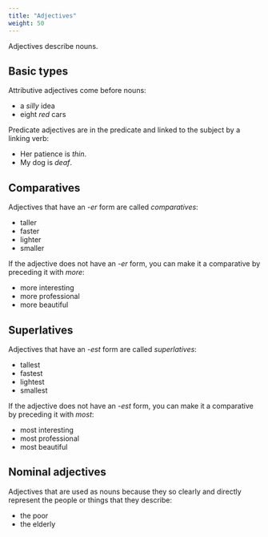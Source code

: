 ```yaml
---
title: "Adjectives"
weight: 50
---
```


Adjectives describe nouns.

## Basic types

Attributive adjectives come before nouns:
- a _silly_ idea
- eight _red_ cars

Predicate adjectives are in the predicate and linked to the subject by a linking verb:
- Her patience is _thin_.
- My dog is _deaf_. 

## Comparatives

Adjectives that have an _-er_ form are called _comparatives_:
- taller
- faster
- lighter
- smaller

If the adjective does not have an _-er_ form, you can make it a comparative by preceding it with _more_:
- more interesting
- more professional
- more beautiful

## Superlatives

Adjectives that have an _-est_ form are called _superlatives_:
- tallest
- fastest
- lightest
- smallest

If the adjective does not have an _-est_ form, you can make it a comparative by preceding it with _most_:
- most interesting
- most professional
- most beautiful

## Nominal adjectives

Adjectives that are used as nouns because they so clearly and directly represent the people or things that they describe:
- the poor
- the elderly

